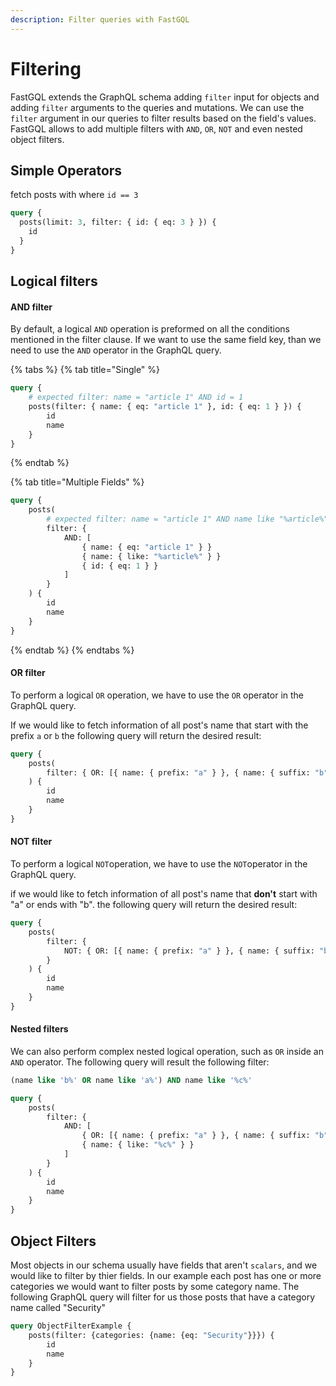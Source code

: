 ```yaml
---
description: Filter queries with FastGQL
---
```


# Filtering

FastGQL extends the GraphQL schema adding `filter` input for objects and adding `filter` arguments to the queries and mutations. We can use the `filter` argument in our queries to filter results based on the field's values. FastGQL allows to add multiple filters with `AND`, `OR`, `NOT` and even nested object filters.

## Simple Operators

fetch posts with where `id == 3`

```graphql
query {
  posts(limit: 3, filter: { id: { eq: 3 } }) {
    id
  }
}
```

## Logical filters

#### AND filter

By default, a logical `AND` operation is preformed on all the conditions mentioned in the filter clause. If we want to use the same field key, than we need to use the `AND` operator in the GraphQL query.

{% tabs %}
{% tab title="Single" %}
```graphql
query {
    # expected filter: name = "article 1" AND id = 1
    posts(filter: { name: { eq: "article 1" }, id: { eq: 1 } }) {
        id
        name
    }
}
```
{% endtab %}

{% tab title="Multiple Fields" %}
```graphql
query {
    posts(
        # expected filter: name = "article 1" AND name like "%article%" AND id = 1
        filter: {
            AND: [
                { name: { eq: "article 1" } }
                { name: { like: "%article%" } }
                { id: { eq: 1 } }
            ]
        }
    ) {
        id
        name
    }
}
```
{% endtab %}
{% endtabs %}

#### OR filter

To perform a logical `OR` operation, we have to use the `OR` operator in the GraphQL query.&#x20;

If we would like to fetch information of all post's name that start with the prefix `a` or `b` the following query will return the desired result:

```graphql
query {
    posts(
        filter: { OR: [{ name: { prefix: "a" } }, { name: { suffix: "b" } }] }
    ) {
        id
        name
    }
}
```

#### NOT filter

To perform a logical `NOT`operation, we have to use the `NOT`operator in the GraphQL query.&#x20;

if we would like  to fetch information of all post's name that **don't** start with "a" or ends with "b". the following query will return the desired result:

```graphql
query {
    posts(
        filter: {
            NOT: { OR: [{ name: { prefix: "a" } }, { name: { suffix: "b" } }] }
        }
    ) {
        id
        name
    }
}
```

#### Nested filters

We can also perform complex nested logical operation, such as `OR` inside an `AND` operator. The following query will result the following filter:

```sql
(name like 'b%' OR name like 'a%') AND name like '%c%'
```

```graphql
query {
    posts(
        filter: {
            AND: [
                { OR: [{ name: { prefix: "a" } }, { name: { suffix: "b" } }] }
                { name: { like: "%c%" } }
            ]
        }
    ) {
        id
        name
    }
}
```

## Object Filters

Most objects in our schema usually have fields that aren't `scalars`, and we would like to filter by thier fields. In our example each post has one or more categories we would want to filter posts by some category name. The following GraphQL query will filter for us those posts that have a category name called "Security"

```graphql
query ObjectFilterExample {
    posts(filter: {categories: {name: {eq: "Security"}}}) {
        id
        name
    }
}
```
